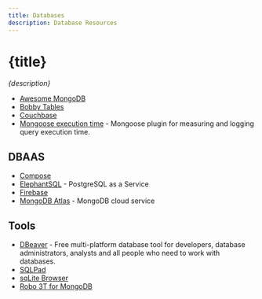 ```yaml
---
title: Databases
description: Database Resources
---
```


# {title}

*{description}*


- [Awesome MongoDB](https://github.com/ramnes/awesome-mongodb)
- [Bobby Tables](http://www.bobby-tables.com/)
- [Couchbase](https://www.couchbase.com/)
- [Mongoose execution time](https://github.com/sabljakovich/mongoose-execution-time) - Mongoose plugin for measuring and logging query execution time.

## DBAAS

- [Compose](https://www.compose.com/)
- [ElephantSQL](https://www.elephantsql.com/) - PostgreSQL as a Service
- [Firebase](https://firebase.google.com/)
- [MongoDB Atlas](https://www.mongodb.com/cloud/atlas) - MongoDB cloud service

## Tools

- [DBeaver](https://dbeaver.io/) - Free multi-platform database tool for developers, database administrators, analysts and all people who need to work with databases.
- [SQLPad](http://rickbergfalk.github.io/sqlpad/)
- [sqLite Browser](http://sqlitebrowser.org/)
- [Robo 3T for MongoDB](https://robomongo.org/)
